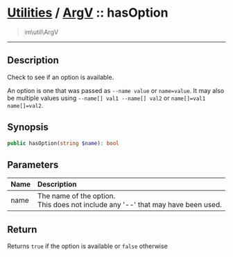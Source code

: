 # [Utilities](util.md) / [ArgV](util-ArgV.md) :: hasOption
 > im\util\ArgV
____

## Description
Check to see if an option is available.

An option is one that was passed as `--name value` or
`name=value`. It may also be multiple values using
`--name[] val1 --name[] val2` or `name[]=val1 name[]=val2`.

## Synopsis
```php
public hasOption(string $name): bool
```

## Parameters
| Name | Description |
| :--- | :---------- |
| name | The name of the option.<br />This does not include any '--' that may have been used. |

## Return
Returns `true` if the option is available or `false` otherwise
